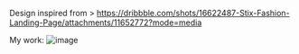Design inspired from > https://dribbble.com/shots/16622487-Stix-Fashion-Landing-Page/attachments/11652772?mode=media

My work:
![image](https://github.com/dqna1/Fashion-Website/assets/124084537/6e607cd6-102b-458b-9ed8-67c62d8ef9a7)
